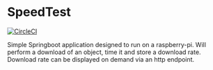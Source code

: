 # SpeedTest

[![CircleCI](https://circleci.com/gh/icejester/SpeedTest.svg?style=svg)](https://circleci.com/gh/icejester/SpeedTest)

Simple Springboot application designed to run on a raspberry-pi. Will perform a download of an object, time it and store a download rate. Download rate can be displayed on demand via an http endpoint.
